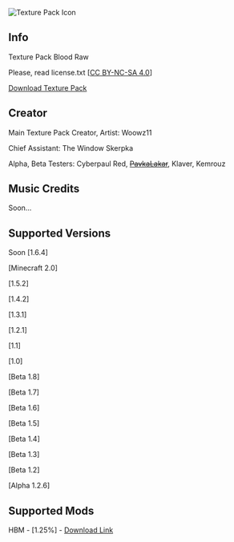 ![Texture Pack Icon](../blob/main/pack.png)

## Info

Texture Pack Blood Raw

Please, read license.txt [[CC BY-NC-SA 4.0](https://creativecommons.org/licenses/by-nc-sa/4.0/)]

[Download Texture Pack](https://github.com/Woowz11/BloodRaw-Minecraft/releases)

## Creator

Main Texture Pack Creator, Artist: Woowz11

Chief Assistant: The Window Skerpka

Alpha, Beta Testers: Cyberpaul Red, ~~[PavkaLakar](https://github.com/PavkaLakar)~~, Klaver, Kemrouz

## Music Credits

Soon...

## Supported Versions

Soon [1.6.4]

[Minecraft 2.0]

[1.5.2]

[1.4.2]

[1.3.1]

[1.2.1]

[1.1]

[1.0]

[Beta 1.8]

[Beta 1.7]

[Beta 1.6]

[Beta 1.5]

[Beta 1.4]

[Beta 1.3]

[Beta 1.2]

[Alpha 1.2.6]

## Supported Mods

HBM - [1.25%] - [Download Link](https://www.curseforge.com/minecraft/mc-mods/hbms-nuclear-tech-mod)